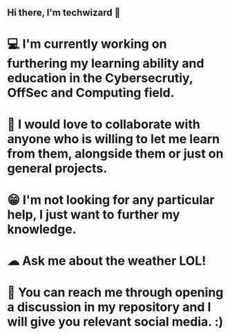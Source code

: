## Hi there, I'm techwizard 👋

<!--
**techwizard689/techwizard689** is a ✨ _special_ ✨ repository because its `README.md` (this file) appears on your GitHub profile.

Here are some ideas to get you started:

- 🔭 I’m currently working on ...
- 🌱 I’m currently learning ...
- 👯 I’m looking to collaborate on ...
- 🤔 I’m looking for help with ...
- 💬 Ask me about ...
- 📫 How to reach me: ...
- 😄 Pronouns: ...
-⚡ Fun fact: ...
-->
# 💻 I'm currently working on furthering my learning ability and education in the Cybersecrutiy, OffSec and Computing field.
# 🧠 I would love to collaborate with anyone who is willing to let me learn from them, alongside them or just on general projects.
# 😁 I'm not looking for any particular help, I just want to further my knowledge.
# ☁ Ask me about the weather LOL!
# 🤗 You can reach me through opening a discussion in my repository and I will give you relevant social media. :)
